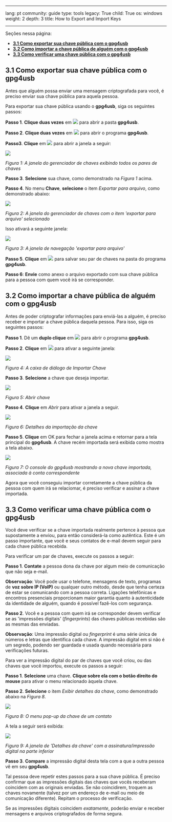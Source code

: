 

---

lang: pt
community: guide
type: tools
legacy: True
child: True
os: windows
weight: 2
depth: 3
title: How to Export and Import Keys

---

Seções nessa página:

- [**3.1 Como exportar sua chave pública com o gpg4usb**](#3.1)
- [**3.2 Como importar a chave pública de alguém com o gpg4usb**](#3.2)
- [**3.3 Como verificar uma chave pública com o gpg4usb**](#3.3)


<a name="3.1"></a>
## 3.1 Como exportar sua chave pública com o gpg4usb ##

Antes que alguém possa enviar uma mensagem criptografada para você, é preciso enviar sua chave pública para aquela pessoa.

Para exportar sua chave pública usando o **gpg4usb**, siga os seguintes passos:

**Passo 1**. **Clique duas vezes** em ![](/sbox/screen/gpg4usb-pt/02.png) para abrir a pasta **gpg4usb**.

**Passo 2**. **Clique duas vezes** em ![](/sbox/screen/gpg4usb-pt/03.png) para abrir o programa **gpg4usb**. 

**Passo3**. **Clique** em ![](/sbox/screen/gpg4usb-pt/13a.png) para abrir a janela a seguir:

![](/sbox/screen/gpg4usb-pt/13.png)

*Figura 1: A janela do gerenciador de chaves exibindo todos os pares de chaves*

**Passo 3**. **Selecione** sua chave, como demonstrado na *Figura 1* acima.

**Passo 4**. No menu **Chave**, **selecione** o item *Exportar para arquivo*, como demonstrado abaixo:

![](/sbox/screen/gpg4usb-pt/14.png)

*Figura 2: A janela do gerenciador de chaves com o item 'exportar para arquivo' selecionado*

Isso ativará a seguinte janela:

![](/sbox/screen/gpg4usb-pt/15.png)

*Figura 3: A janela de navegação 'exportar para arquivo'*

**Passo 5**. **Clique** em ![](/sbox/screen/gpg4usb-pt/16.png) para salvar seu par de chaves na pasta do programa **gpg4usb**.

**Passo 6**: **Envie** como anexo o arquivo exportado com sua chave pública para a pessoa com quem você irá se corresponder.


<a name="3.2"></a>
## 3.2 Como importar a chave pública de alguém com o gpg4usb ##

Antes de poder criptografar informações para enviá-las a alguém, é preciso receber e importar a chave pública daquela pessoa. Para isso, siga os seguintes passos:

**Passo 1**. Dê um **duplo clique** em ![](/sbox/screen/gpg4usb-pt/03.png) para abrir o programa **gpg4usb**.

**Passo 2**. **Clique** em ![](/sbox/screen/gpg4usb-pt/17a.png) para ativar a seguinte janela:

![](/sbox/screen/gpg4usb-pt/17.png)

*Figura 4: A caixa de diálogo de Importar Chave*

**Passo 3**. **Selecione** a chave que deseja importar.

![](/sbox/screen/gpg4usb-pt/18.png)

*Figura 5: Abrir chave*

**Passo 4**. **Clique** em *Abrir* para ativar a janela a seguir.

![](/sbox/screen/gpg4usb-pt/19.png)

*Figura 6: Detalhes da importação da chave*

**Passo 5**. **Clique** em OK para fechar a janela acima e retornar para a tela principal do **gpg4usb**. A chave recém importada será exibida como mostra a tela abaixo.

![](/sbox/screen/gpg4usb-pt/20.png)

*Figura 7: O console do gpg4usb mostrando a nova chave importada, associada à conta correspondente*

Agora que você conseguiu importar corretamente a chave pública da pessoa com quem irá se relaciomar, é preciso verificar e assinar a chave importada.


<a name="3.3"></a>
## 3.3 Como verificar uma chave pública com o gpg4usb ##

Você deve verificar se a chave importada realmente pertence à pessoa que supostamente a enviou, para então considerá-la como autêntica. Este é um passo importante, que você e seus contatos de e-mail devem seguir para cada chave pública recebida. 

Para verificar um par de chaves, execute os passos a seguir:

**Passo 1**. **Contate** a pessoa dona da chave por algum meio de comunicação que não seja e-mail.

**Observação**: Você pode usar o telefone, mensagens de texto, programas de **voz sobre IP (VoIP)** ou qualquer outro método, desde que tenha certeza de estar se comunicando com a pessoa correta. Ligações telefônicas e encontros presenciais proporcionam maior garantia quanto à autenticidade da identidade de alguém, quando é possível fazê-los com segurança. 

**Passo 2**. Você e a pessoa com quem irá se corresponder devem verificar se as 'impressões digitais' (*fingerprints*) das chaves públicas recebidas são as mesmas das enviadas.

**Observação**: Uma impressão digital ou *fingerprint* é uma série única de números e letras que identifica cada chave. A impressão digital em si não é um segredo, podendo ser guardada e usada quando necessária para verificações futuras.

Para ver a impressão digital do par de chaves que você criou, ou das chaves que você importou, execute os passos a seguir:

**Passo 1**. **Selecione** uma chave. **Clique sobre ela com o botão direito do mouse** para ativar o menu relacionado àquela chave.

**Passo 2**. **Selecione** o item *Exibir detalhes da chave*, como demonstrado abaixo na *Figura 8*. 

![](/sbox/screen/gpg4usb-pt/21.png)

*Figura 8: O menu pop-up da chave de um contato*

A tela a seguir será exibida:

![](/sbox/screen/gpg4usb-pt/22.png)

*Figura 9: A janela de 'Detalhes da chave' com a assinatura/impressão digital na parte inferior*

**Passo 3**. **Compare** a impressão digital desta tela com a que a outra pessoa vê em seu **gpg4usb**.

Tal pessoa deve repetir estes passos para a sua chave pública. É preciso confirmar que as impressões digitais das chaves que vocês receberam coincidem com as originais enviadas. Se não coincidirem, troquem as chaves novamente (talvez por um endereço de e-mail ou meio de comunicação diferente). Repitam o processo de verificação.

Se as impressões digitais coincidem *exatamente*, poderão enviar e receber mensagens e arquivos criptografados de forma segura.

